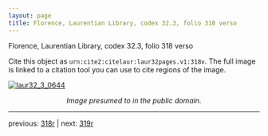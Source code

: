 ```yaml
---
layout: page
title: Florence, Laurentian Library, codex 32.3, folio 318 verso
---
```


Florence, Laurentian Library, codex 32.3, folio 318 verso

Cite this object as `urn:cite2:citelaur:laur32pages.v1:318v`.  The full image is linked to a citation tool you can use to cite regions of the image.

[![laur32_3_0644](http://www.homermultitext.org/iipsrv?IIIF=/project/homer/pyramidal/deepzoom/citelaur/laur32imgs/v1/laur32_3_0644.tif/full/800,/0/default.jpg)](http://www.homermultitext.org/ict2/?urn=urn:cite2:citelaur:laur32imgs.v1:laur32_3_0644) 

<p style="text-align: center; font-style: italic;">Image presumed to in the public domain.</p>

---

previous: [318r](../318r/) | next: [319r](../319r/)
